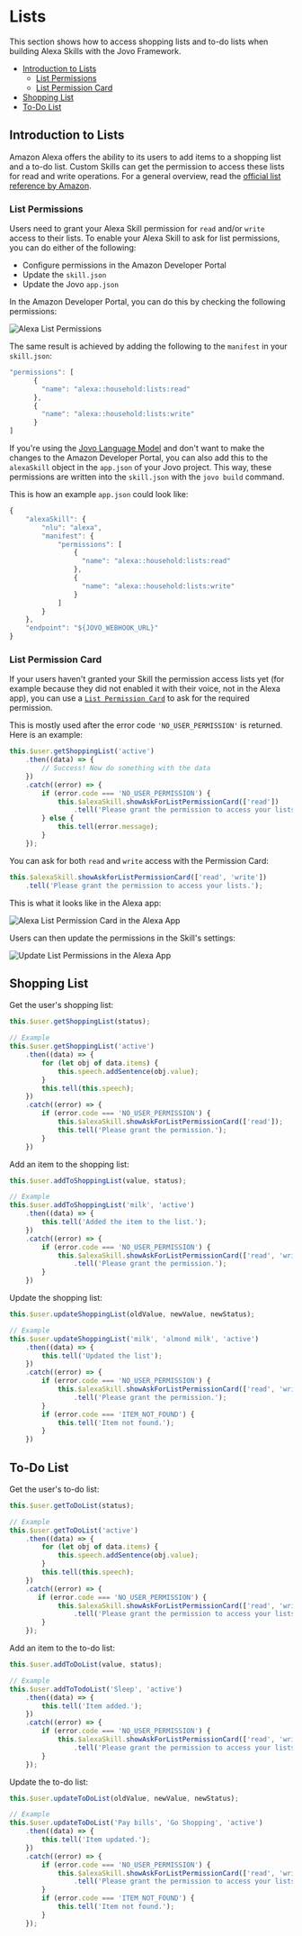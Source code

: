 # Lists
This section shows how to access shopping lists and to-do lists when building Alexa Skills with the Jovo Framework.

* [Introduction to Lists](#introduction-to-lists)
   * [List Permissions](#list-permissions)
   * [List Permission Card](#list-permission-card)
* [Shopping List](#shopping-list)
* [To-Do List](#to---do-list)

## Introduction to Lists

Amazon Alexa offers the ability to its users to add items to a shopping list and a to-do list. Custom Skills can get the permission to access these lists for read and write operations. For a general overview, read the [official list reference by Amazon](https://developer.amazon.com/docs/custom-skills/access-the-alexa-shopping-and-to-do-lists.html).


### List Permissions

Users need to grant your Alexa Skill permission for `read` and/or `write` access to their lists. To enable your Alexa Skill to ask for list permissions, you can do either of the following:
* Configure permissions in the Amazon Developer Portal
* Update the `skill.json`
* Update the Jovo `app.json`

In the Amazon Developer Portal, you can do this by checking the following permissions:

![Alexa List Permissions](../../img/alexa-list-permissions.jpg)

The same result is achieved by adding the following to the `manifest` in your `skill.json`:

```javascript
"permissions": [
      {
        "name": "alexa::household:lists:read"
      },
      {
        "name": "alexa::household:lists:write"
      }
]
```

If you're using the [Jovo Language Model](../../03_app-configuration/01_models/README.md) and don't want to make the changes to the Amazon Developer Portal, you can also add this to the `alexaSkill` object in the `app.json` of your Jovo project. This way, these permissions are written into the `skill.json` with the `jovo build` command.

This is how an example `app.json` could look like:

```javascript
{
	"alexaSkill": {
		"nlu": "alexa",
		"manifest": {
			"permissions": [
				{
				  "name": "alexa::household:lists:read"
				},
				{
				  "name": "alexa::household:lists:write"
				}
			]
		}
	},
	"endpoint": "${JOVO_WEBHOOK_URL}"
}
```



### List Permission Card

If your users haven't granted your Skill the permission access lists yet (for example because they did not enabled it with their voice, not in the Alexa app), you can use a [`List Permission Card`](./visual.md#permission-card './visual-output#permission-card') to ask for the required permission.

This is mostly used after the error code `'NO_USER_PERMISSION'` is returned. Here is an example:

```javascript
this.$user.getShoppingList('active')
    .then((data) => {
        // Success! Now do something with the data
    })
    .catch((error) => {
        if (error.code === 'NO_USER_PERMISSION') {
            this.$alexaSkill.showAskForListPermissionCard(['read'])
                .tell('Please grant the permission to access your lists.');
        } else {
            this.tell(error.message);
        }
    });
```

You can ask for both `read` and `write` access with the Permission Card:

```javascript
this.$alexaSkill.showAskforListPermissionCard(['read', 'write'])
    .tell('Please grant the permission to access your lists.');
```

This is what it looks like in the Alexa app:

![Alexa List Permission Card in the Alexa App](../../img/alexa-list-permission-card.jpg)

Users can then update the permissions in the Skill's settings:

![Update List Permissions in the Alexa App](../../img/alexa-list-permissions-app.jpg)


## Shopping List

Get the user's shopping list:

```javascript
this.$user.getShoppingList(status);

// Example
this.$user.getShoppingList('active')
    .then((data) => {
        for (let obj of data.items) {
            this.speech.addSentence(obj.value);
        }
        this.tell(this.speech);
    })
    .catch((error) => {
        if (error.code === 'NO_USER_PERMISSION') {
            this.$alexaSkill.showAskForListPermissionCard(['read']);
            this.tell('Please grant the permission.');
        }
    })
```

Add an item to the shopping list:

```javascript
this.$user.addToShoppingList(value, status);

// Example
this.$user.addToShoppingList('milk', 'active')
    .then((data) => {
        this.tell('Added the item to the list.');
    })
    .catch((error) => {
        if (error.code === 'NO_USER_PERMISSION') {
            this.$alexaSkill.showAskForListPermissionCard(['read', 'write']
                .tell('Please grant the permission.');
        }
    })
```

Update the shopping list:

```javascript
this.$user.updateShoppingList(oldValue, newValue, newStatus);

// Example
this.$user.updateShoppingList('milk', 'almond milk', 'active')
    .then((data) => {
        this.tell('Updated the list');
    })
    .catch((error) => {
        if (error.code === 'NO_USER_PERMISSION') {
            this.$alexaSkill.showAskForListPermissionCard(['read', 'write'])
                .tell('Please grant the permission.');
        }
        if (error.code === 'ITEM_NOT_FOUND') {
            this.tell('Item not found.');
        }   
    })
```

## To-Do List

Get the user's to-do list:

```javascript
this.$user.getToDoList(status);

// Example
this.$user.getToDoList('active')
    .then((data) => {
        for (let obj of data.items) {
            this.speech.addSentence(obj.value);
        }
        this.tell(this.speech);
    })
    .catch((error) => {
       if (error.code === 'NO_USER_PERMISSION') {
            this.$alexaSkill.showAskForListPermissionCard(['read', 'write'])
                .tell('Please grant the permission to access your lists.');
        } 
    });
```

Add an item to the to-do list:

```javascript
this.$user.addToDoList(value, status);

// Example
this.$user.addToTodoList('Sleep', 'active')
    .then((data) => {
        this.tell('Item added.');
    })
    .catch((error) => {
        if (error.code === 'NO_USER_PERMISSION') {
            this.$alexaSkill.showAskForListPermissionCard(['read', 'write'])
                .tell('Please grant the permission to access your lists');
        }
    });
```

Update the to-do list:

```javascript
this.$user.updateToDoList(oldValue, newValue, newStatus);

// Example
this.$user.updateToDoList('Pay bills', 'Go Shopping', 'active')
    .then((data) => {
        this.tell('Item updated.');
    })
    .catch((error) => {
        if (error.code === 'NO_USER_PERMISSION') {
            this.$alexaSkill.showAskForListPermissionCard(['read', 'write'])
                .tell('Please grant the permission to access your lists.');
        }
        if (error.code === 'ITEM_NOT_FOUND') {
            this.tell('Item not found.');
        }
    });
```




<!--[metadata]: {"description": "Learn how to build Amazon Alexa Skills that use Lists with the Jovo Framework",
"route": "amazon-alexa/lists" }-->
